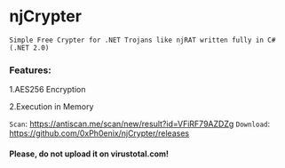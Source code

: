 # njCrypter
```Simple Free Crypter for .NET Trojans like njRAT written fully in C#(.NET 2.0)```

### Features:

1.AES256 Encryption

2.Execution in Memory

```Scan```: https://antiscan.me/scan/new/result?id=VFiRF79AZDZg
```Download```: https://github.com/0xPh0enix/njCrypter/releases

#### Please, do not upload it on virustotal.com!
